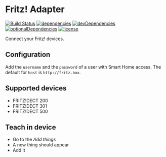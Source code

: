 # Fritz! Adapter

[![Build Status](https://travis-ci.org/tim-hellhake/fritz-adapter.svg?branch=master)](https://travis-ci.org/tim-hellhake/fritz-adapter)
[![dependencies](https://david-dm.org/tim-hellhake/fritz-adapter.svg)](https://david-dm.org/tim-hellhake/fritz-adapter)
[![devDependencies](https://david-dm.org/tim-hellhake/fritz-adapter/dev-status.svg)](https://david-dm.org/tim-hellhake/fritz-adapter?type=dev)
[![optionalDependencies](https://david-dm.org/tim-hellhake/fritz-adapter/optional-status.svg)](https://david-dm.org/tim-hellhake/fritz-adapter?type=optional)
[![license](https://img.shields.io/badge/license-MPL--2.0-blue.svg)](LICENSE)

Connect your Fritz! devices.

## Configuration
Add the `username` and the `password` of a user with Smart Home access.
The default for `host` is `http://fritz.box`.

## Supported devices
- FRITZ!DECT 200
- FRITZ!DECT 301
- FRITZ!DECT 500

## Teach in device
- Go to the _Add things_
- A new thing should appear
- Add it
